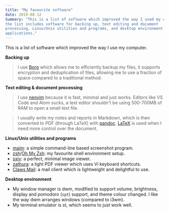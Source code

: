 ```yaml
---
title: "My favourite software"
date: 2019-08-12
Summary: "This is a list of software which improved the way I used my computer,
the list includes software for backing up, text editing and document
processing, Linux/Unix utilities and programs, and desktop environment and
applications."
---
```


This is a list of software which improved the way I use my computer.

**Backing up**

> I use [Borg](https://www.borgbackup.org/) which allows me to efficiently
> backup my files, it supports encryption and deduplication of files, allowing
> me to use a fraction of space compared to a traditional method.

**Text editing & document processing**

> I use [neovim](https://neovim.io/) because it is fast, minimal and just works.
> Editors like VS Code and Atom sucks, a text editor shouldn't be using
> 500-700MB of RAM to open a small text file.

> I usually write my notes and reports in Markdown, which is then converted to
> PDF (through LaTeX) with [pandoc](https://pandoc.org/). [LaTeX](https://www.latex-project.org/)
> is used when I need more control over the document.

**Linux/Unix utilities and programs**

- [maim](https://github.com/naelstrof/maim): a simple command-line based screenshot program.
- [zsh](http://zsh.sourceforge.net/)/[Oh My Zsh](https://ohmyz.sh/): my favourite shell environment setup.
- [sxiv](https://github.com/muennich/sxiv): a perfect, minimal image viewer.
- [zathura](https://pwmt.org/projects/zathura/): a light PDF viewer which uses Vi keyboard shortcuts.
- [Claws Mail](https://www.claws-mail.org/): a mail client which is lightweight and delightful to use.

**Desktop environment**

- My window manager is dwm, modified to support volume, brightness, display and
  pomodoro (`spt`) support, and theme colour changed. I like the way dwm
  arranges windows (compared to i3wm).
- My terminal emulator is st, which seems to just work well.
